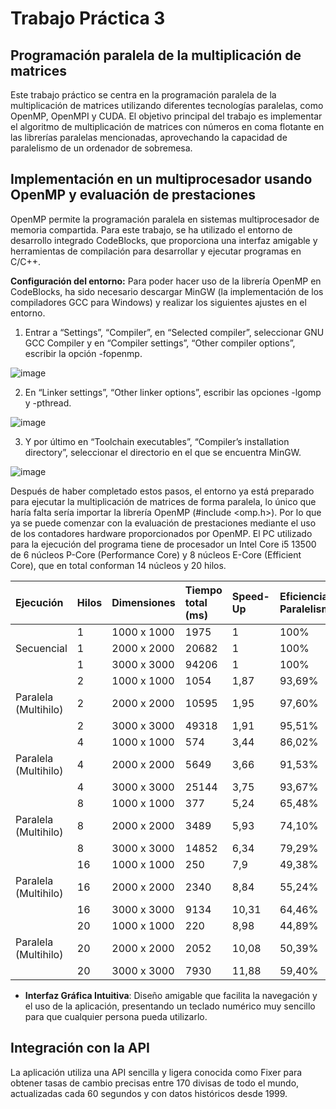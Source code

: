 # Trabajo Práctica 3
## Programación paralela de la multiplicación de matrices

Este trabajo práctico se centra en la programación paralela de la multiplicación de matrices utilizando diferentes tecnologías paralelas, como OpenMP, OpenMPI y CUDA. El objetivo principal del trabajo es implementar el algoritmo de multiplicación de matrices con números en coma flotante en las librerías paralelas mencionadas, aprovechando la capacidad de paralelismo de un ordenador de sobremesa.

## Implementación en un multiprocesador usando OpenMP y evaluación de prestaciones

OpenMP permite la programación paralela en sistemas multiprocesador de memoria compartida. Para este trabajo, se ha utilizado el entorno de desarrollo integrado CodeBlocks, que proporciona una interfaz amigable y herramientas de compilación para desarrollar y ejecutar programas en C/C++.

**Configuración del entorno:** Para poder hacer uso de la librería OpenMP en CodeBlocks, ha sido necesario descargar MinGW (la implementación de los compiladores GCC para Windows) y realizar los siguientes ajustes en el entorno.

1. Entrar a “Settings”, “Compiler”, en “Selected compiler”, seleccionar GNU GCC Compiler y en “Compiler settings”, “Other compiler options”, escribir la opción -fopenmp.

![image](https://github.com/Kilamper/matrix-multiplication/assets/73082382/539179da-7cf7-4327-add5-2e576756be27)

2. En “Linker settings”, “Other linker options”, escribir las opciones -lgomp y -pthread.

![image](https://github.com/Kilamper/matrix-multiplication/assets/73082382/ab7736e3-d8ff-4a14-bdd1-6aa5e90d3663)

3. Y por último en “Toolchain executables”, “Compiler’s installation directory”, seleccionar el directorio en el que se encuentra MinGW.

![image](https://github.com/Kilamper/matrix-multiplication/assets/73082382/aa5edc0a-ab6a-4c31-b886-668482e78587)

Después de haber completado estos pasos, el entorno ya está preparado para ejecutar la multiplicación de matrices de forma paralela, lo único que haría falta sería importar la librería OpenMP (#include <omp.h>). Por lo que ya se puede comenzar con la evaluación de prestaciones mediante el uso de los contadores hardware proporcionados por OpenMP. El PC utilizado para la ejecución del programa tiene de procesador un Intel Core i5 13500 de 6 núcleos P-Core (Performance Core) y 8 núcleos E-Core (Efficient Core), que en total conforman 14 núcleos y 20 hilos.

|Ejecución|Hilos|Dimensiones|Tiempo total (ms)|Speed-Up|Eficiencia Paralelismo|
|:----|:----|:----|:----|:----|:----|
| |1|1000 x 1000|1975|1|100%|
|Secuencial|1|2000 x 2000|20682|1|100%|
| |1|3000 x 3000|94206|1|100%|
| |2|1000 x 1000|1054|1,87|93,69%|
|Paralela (Multihilo)|2|2000 x 2000|10595|1,95|97,60%|
| |2|3000 x 3000|49318|1,91|95,51%|
| |4|1000 x 1000|574|3,44|86,02%|
|Paralela (Multihilo)|4|2000 x 2000|5649|3,66|91,53%|
| |4|3000 x 3000|25144|3,75|93,67%|
| |8|1000 x 1000|377|5,24|65,48%|
|Paralela (Multihilo)|8|2000 x 2000|3489|5,93|74,10%|
| |8|3000 x 3000|14852|6,34|79,29%|
| |16|1000 x 1000|250|7,9|49,38%|
|Paralela (Multihilo)|16|2000 x 2000|2340|8,84|55,24%|
| |16|3000 x 3000|9134|10,31|64,46%|
| |20|1000 x 1000|220|8,98|44,89%|
|Paralela (Multihilo)|20|2000 x 2000|2052|10,08|50,39%|
| |20|3000 x 3000|7930|11,88|59,40%|


+ **Interfaz Gráfica Intuitiva**: Diseño amigable que facilita la navegación y el uso de la aplicación, presentando un teclado numérico muy sencillo para que cualquier persona pueda utilizarlo.

## Integración con la API

La aplicación utiliza una API sencilla y ligera conocida como Fixer para obtener tasas de cambio precisas entre 170 divisas de todo el mundo, actualizadas cada 60 segundos y con datos históricos desde 1999.
